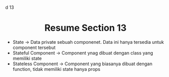 d 13<h1 align= "center"><b>Resume Section 13</b></h1>

<ul>
    <li>State -> Data private sebuah componenet. Data ini hanya tersedia untuk component tersebut</li>
    <li>Stateful Component -> Component ynag dibuat dengan class yang memiliki state</li>
    <li>Stateless Component -> Component yang biasanya dibuat dengan function, tidak memiliki state hanya props</li>
</ul>
